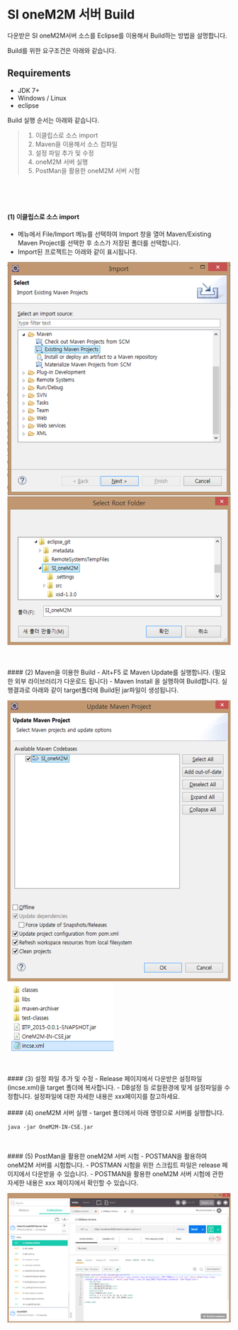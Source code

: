 # SI oneM2M 서버 Build

다운받은 SI oneM2M서버 소스를 Eclipse를 이용해서 Build하는 방법을 설명합니다.

Build를 위한 요구조건은 아래와 같습니다.

## Requirements
* JDK 7+ 
* Windows / Linux  
* eclipse
 
Build 실행 순서는 아래와 같습니다.

> 1. 이클립스로 소스 import
> 2. Maven을 이용해서 소스 컴파일
> 3. 설정 파일 추가 및 수정
> 4. oneM2M 서버 실행
> 5. PostMan을 활용한 oneM2M 서버 시험


<br>
<br>
<br>

#### (1) 이클립스로 소스 import
- 메뉴에서 File/Import 메뉴를 선택하여 Import 창을 열어  Maven/Existing Maven Project를 선택한 후 소스가 저장된 폴더를 선택합니다.
- Import된 프로젝트는 아래와 같이 표시됩니다.

![Source Import1](./img/eclipse_import1.png)
<br>
![Source Import2](./img/eclipse_import2.png)

<br>
<br>
#### (2) Maven을 이용한 Build
- Alt+F5 로 Maven Update를 실행합니다. (필요한 외부 라이브러리가 다운로드 됩니다)
- Maven Install 을 실행하여 Build합니다. 실행결과로 아래와 같이 target폴더에 Build된 jar파일이 생성됩니다.

![maven update](./img/eclipse_mavenupdate.png)
<br>
![build result](./img/eclipse_targetdir.png)

<br>
<br>
#### (3) 설정 파일 추가 및 수정
- Release 페이지에서 다운받은 설정파일(incse.xml)을 target 폴더에 복사합니다.
- DB설정 등 로컬환경에 맞게 설정파일을 수정합니다. 설정파일에 대한 자세한 내용은 xxx페이지를 참고하세요.

<br>
<br>
#### (4) oneM2M 서버 실행
- target 폴더에서 아래 명령으로 서버를 실행합니다.

 ```
java -jar OneM2M-IN-CSE.jar
 ```

<br>
<br>
#### (5) PostMan을 활용한 oneM2M 서버 시험
- POSTMAN을 활용하여 oneM2M 서버를 시험합니다.
- POSTMAN 시험을 위한 스크립트 파일은 release 페이지에서 다운받을 수 있습니다.
- POSTMAN을 활용한 oneM2M 서버 시험에 관한 자세한 내용은 xxx 페이지에서 확인할 수 있습니다.

![PostMan test](./img/postman_csebase_r.png)


<br>
<br>
